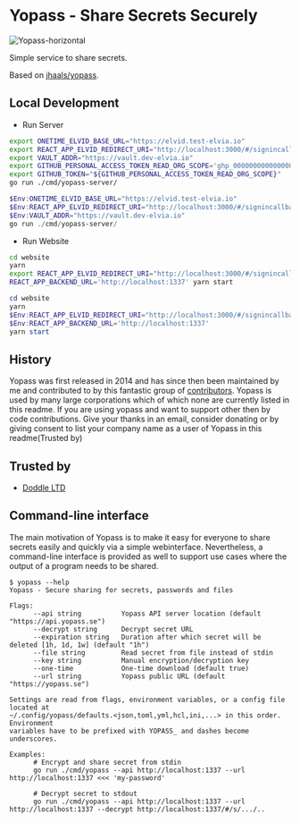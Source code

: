 # Yopass - Share Secrets Securely

![Yopass-horizontal](https://user-images.githubusercontent.com/37777956/59544367-0867aa80-8f09-11e9-8d6a-02008e1bccc7.png)

Simple service to share secrets.

Based on [jhaals/yopass](https://github.com/jhaals/yopass/).

## Local Development

- Run Server

```bash
export ONETIME_ELVID_BASE_URL="https://elvid.test-elvia.io"
export REACT_APP_ELVID_REDIRECT_URI="http://localhost:3000/#/signincallback"
export VAULT_ADDR="https://vault.dev-elvia.io"
export GITHUB_PERSONAL_ACCESS_TOKEN_READ_ORG_SCOPE='ghp_000000000000000000000000000000000000' # read-org-scope — read:org
export GITHUB_TOKEN="${GITHUB_PERSONAL_ACCESS_TOKEN_READ_ORG_SCOPE}"
go run ./cmd/yopass-server/
```

```powershell
$Env:ONETIME_ELVID_BASE_URL="https://elvid.test-elvia.io"
$Env:REACT_APP_ELVID_REDIRECT_URI="http://localhost:3000/#/signincallback"
$Env:VAULT_ADDR="https://vault.dev-elvia.io"
go run ./cmd/yopass-server/
```

- Run Website

```bash
cd website
yarn
export REACT_APP_ELVID_REDIRECT_URI="http://localhost:3000/#/signincallback"
REACT_APP_BACKEND_URL='http://localhost:1337' yarn start
```

```powershell
cd website
yarn
$Env:REACT_APP_ELVID_REDIRECT_URI="http://localhost:3000/#/signincallback"
$Env:REACT_APP_BACKEND_URL='http://localhost:1337'
yarn start
```

## History

Yopass was first released in 2014 and has since then been maintained by me and contributed to by this fantastic group of [contributors](https://github.com/jhaals/yopass/graphs/contributors). Yopass is used by many large corporations which of which none are currently listed in this readme.
If you are using yopass and want to support other then by code contributions. Give your thanks in an email, consider donating or by giving consent to list your company name as a user of Yopass in this readme(Trusted by)

## Trusted by

- [Doddle LTD](https://doddle.com)

## Command-line interface

The main motivation of Yopass is to make it easy for everyone to share secrets easily and quickly via a simple webinterface. Nevertheless, a command-line interface is provided as well to support use cases where the output of a program needs to be shared.

```console
$ yopass --help
Yopass - Secure sharing for secrets, passwords and files

Flags:
      --api string          Yopass API server location (default "https://api.yopass.se")
      --decrypt string      Decrypt secret URL
      --expiration string   Duration after which secret will be deleted [1h, 1d, 1w] (default "1h")
      --file string         Read secret from file instead of stdin
      --key string          Manual encryption/decryption key
      --one-time            One-time download (default true)
      --url string          Yopass public URL (default "https://yopass.se")

Settings are read from flags, environment variables, or a config file located at
~/.config/yopass/defaults.<json,toml,yml,hcl,ini,...> in this order. Environment
variables have to be prefixed with YOPASS_ and dashes become underscores.

Examples:
      # Encrypt and share secret from stdin
      go run ./cmd/yopass --api http://localhost:1337 --url http://localhost:1337 <<< 'my-password'

      # Decrypt secret to stdout
      go run ./cmd/yopass --api http://localhost:1337 --url http://localhost:1337 --decrypt http://localhost:1337/#/s/.../..
```
